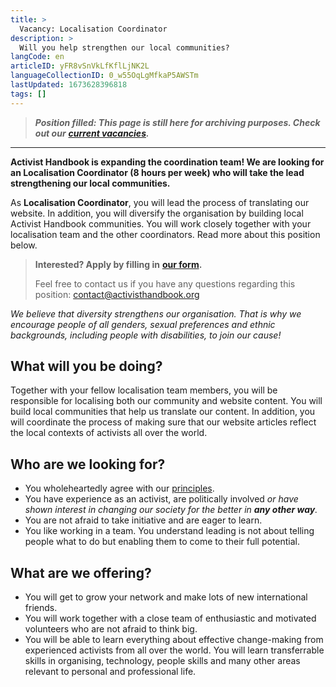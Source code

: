 ```yaml
---
title: >
  Vacancy: Localisation Coordinator
description: >
  Will you help strengthen our local communities?
langCode: en
articleID: yFR8vSnVkLfKflLjNK2L
languageCollectionID: 0_w55OqLgMfkaP5AWSTm
lastUpdated: 1673628396818
tags: []
---
```


> _**Position filled: This page is still here for archiving purposes. Check out our**_ [_**current vacancies**_](/vacancies)_**.**_

* * *

**Activist Handbook is expanding the coordination team! We are looking for an Localisation Coordinator (8 hours per week) who will take the lead strengthening our local communities.**

As **Localisation Coordinator**, you will lead the process of translating our website. In addition, you will diversify the organisation by building local Activist Handbook communities. You will work closely together with your localisation team and the other coordinators. Read more about this position below.

> **Interested? Apply by filling in** [**our form**](https://docs.google.com/forms/d/e/1FAIpQLSc6BUIpvW-0dBthpOIaQAkgallz-UTovZ9YJ1HjIoge6iOGKQ/viewform?usp=sf_link)**.**
> 
> Feel free to contact us if you have any questions regarding this position: [contact@activisthandbook.org](mailto:contact@activisthandbook.org)

_We believe that diversity strengthens our organisation. That is why we encourage people of all genders, sexual preferences and ethnic backgrounds, including people with disabilities, to join our cause!_

## **What will you be doing?**

Together with your fellow localisation team members, you will be responsible for localising both our community and website content. You will build local communities that help us translate our content. In addition, you will coordinate the process of making sure that our website articles reflect the local contexts of activists all over the world.

## **Who are we looking for?**

-   You wholeheartedly agree with our [principles](/about/principles).
-   You have experience as an activist, are politically involved _or have shown interest in changing our society for the better in **any other way**._
-   You are not afraid to take initiative and are eager to learn.
-   You like working in a team. You understand leading is not about telling people what to do but enabling them to come to their full potential.

## **What are we offering?**

-   You will get to grow your network and make lots of new international friends.
-   You will work together with a close team of enthusiastic and motivated volunteers who are not afraid to think big.
-   You will be able to learn everything about effective change-making from experienced activists from all over the world. You will learn transferrable skills in organising, technology, people skills and many other areas relevant to personal and professional life.